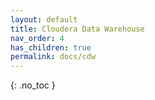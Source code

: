 ```yaml
---
layout: default
title: Cloudera Data Warehouse
nav_order: 4
has_children: true
permalink: docs/cdw
---
```




{: .no_toc }
